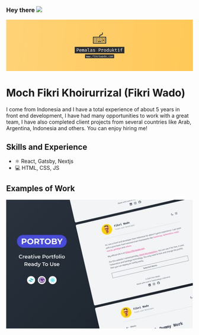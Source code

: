 ### Hey there <img src="https://media.giphy.com/media/hvRJCLFzcasrR4ia7z/giphy.gif" width="25px">
![Fikri Wado](https://github.com/fikriwado/fikriwado/blob/main/assets/banner.jpg)

# Moch Fikri Khoirurrizal (Fikri Wado)
I come from Indonesia and I have a total experience of about 5 years in front end development, I have had many opportunities to work with a great team, I have also completed client projects from several countries like Arab, Argentina, Indonesia and others. You can enjoy hiring me!

## Skills and Experience
* ⚛ React, Gatsby, Nextjs
* 💻 HTML, CSS, JS

## Examples of Work
<img src="https://github.com/fikriwado/fikriwado/blob/main/assets/portoby.jpg" width="512">